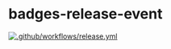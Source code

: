 # badges-release-event

[![.github/workflows/release.yml](https://github.com/anthmmatic/badges-release-event/actions/workflows/release.yml/badge.svg?branch=v1)](https://github.com/anthmmatic/badges-release-event/actions/workflows/release.yml)
